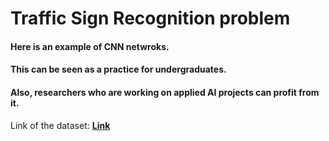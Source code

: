 # Traffic Sign Recognition problem
#### Here is an example of CNN netwroks. 
#### This can be seen as a practice for undergraduates.
#### Also, researchers who are working on applied AI projects can profit from it.
Link of the dataset: **[Link](https://drive.google.com/drive/folders/1daZ80k22FkJbLv48WqJ1dQpk37NyRzLh)**
